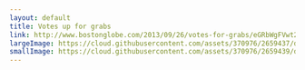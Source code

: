 ```yaml
---
layout: default
title: Votes up for grabs
link: http://www.bostonglobe.com/2013/09/26/votes-for-grabs/eGRbWgFVwt2ipuEn9Wos5J/story.html
largeImage: https://cloud.githubusercontent.com/assets/370976/2659437/dbbbcaa2-c014-11e3-88c5-7a24a2155e74.jpg
smallImage: https://cloud.githubusercontent.com/assets/370976/2659439/df718650-c014-11e3-8085-de0ef6218b76.jpg
---
```

